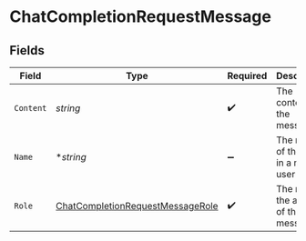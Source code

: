 # ChatCompletionRequestMessage


## Fields

| Field                                                                                       | Type                                                                                        | Required                                                                                    | Description                                                                                 |
| ------------------------------------------------------------------------------------------- | ------------------------------------------------------------------------------------------- | ------------------------------------------------------------------------------------------- | ------------------------------------------------------------------------------------------- |
| `Content`                                                                                   | *string*                                                                                    | :heavy_check_mark:                                                                          | The contents of the message                                                                 |
| `Name`                                                                                      | **string*                                                                                   | :heavy_minus_sign:                                                                          | The name of the user in a multi-user chat                                                   |
| `Role`                                                                                      | [ChatCompletionRequestMessageRole](../../models/shared/chatcompletionrequestmessagerole.md) | :heavy_check_mark:                                                                          | The role of the author of this message.                                                     |